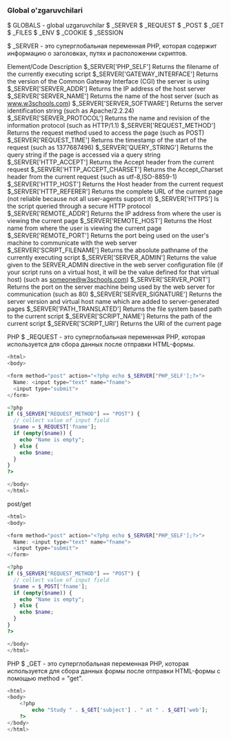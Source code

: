 ### Global o'zgaruvchilari

$ GLOBALS - global uzgaruvchilar
$ _SERVER
$ _REQUEST
$ _POST
$ _GET
$ _FILES
$ _ENV
$ _COOKIE
$ _SESSION

$ _SERVER - это суперглобальная переменная PHP, которая содержит информацию о заголовках, путях и расположении скриптов.

Element/Code	Description
$_SERVER['PHP_SELF']			Returns the filename of the currently executing script
$_SERVER['GATEWAY_INTERFACE']	Returns the version of the Common Gateway Interface (CGI) the server is using
$_SERVER['SERVER_ADDR']			Returns the IP address of the host server
$_SERVER['SERVER_NAME']			Returns the name of the host server (such as www.w3schools.com)
$_SERVER['SERVER_SOFTWARE']		Returns the server identification string (such as Apache/2.2.24)
$_SERVER['SERVER_PROTOCOL']		Returns the name and revision of the information protocol (such as HTTP/1.1)
$_SERVER['REQUEST_METHOD']		Returns the request method used to access the page (such as POST)
$_SERVER['REQUEST_TIME']		Returns the timestamp of the start of the request (such as 1377687496)
$_SERVER['QUERY_STRING']		Returns the query string if the page is accessed via a query string
$_SERVER['HTTP_ACCEPT']			Returns the Accept header from the current request
$_SERVER['HTTP_ACCEPT_CHARSET']	Returns the Accept_Charset header from the current request (such as utf-8,ISO-8859-1)
$_SERVER['HTTP_HOST']			Returns the Host header from the current request
$_SERVER['HTTP_REFERER']		Returns the complete URL of the current page (not reliable because not all user-agents support it)
$_SERVER['HTTPS']				Is the script queried through a secure HTTP protocol
$_SERVER['REMOTE_ADDR']			Returns the IP address from where the user is viewing the current page
$_SERVER['REMOTE_HOST']			Returns the Host name from where the user is viewing the current page
$_SERVER['REMOTE_PORT']			Returns the port being used on the user's machine to communicate with the web server
$_SERVER['SCRIPT_FILENAME']		Returns the absolute pathname of the currently executing script
$_SERVER['SERVER_ADMIN']		Returns the value given to the SERVER_ADMIN directive in the web server configuration file (if your script runs on a virtual host, it will be the value defined for that virtual host) (such as someone@w3schools.com)
$_SERVER['SERVER_PORT']			Returns the port on the server machine being used by the web server for communication (such as 80)
$_SERVER['SERVER_SIGNATURE']	Returns the server version and virtual host name which are added to server-generated pages
$_SERVER['PATH_TRANSLATED']		Returns the file system based path to the current script
$_SERVER['SCRIPT_NAME']			Returns the path of the current script
$_SERVER['SCRIPT_URI']			Returns the URI of the current page


PHP $ _REQUEST - это суперглобальная переменная PHP, которая используется для сбора данных после отправки HTML-формы.

``` php
<html>
<body>

<form method="post" action="<?php echo $_SERVER['PHP_SELF'];?>">
  Name: <input type="text" name="fname">
  <input type="submit">
</form>

<?php
if ($_SERVER["REQUEST_METHOD"] == "POST") {
  // collect value of input field
  $name = $_REQUEST['fname'];
  if (empty($name)) {
    echo "Name is empty";
  } else {
    echo $name;
  }
}
?>

</body>
</html>
```

post/get

``` php
<html>
<body>

<form method="post" action="<?php echo $_SERVER['PHP_SELF'];?>">
  Name: <input type="text" name="fname">
  <input type="submit">
</form>

<?php
if ($_SERVER["REQUEST_METHOD"] == "POST") {
  // collect value of input field
  $name = $_POST['fname'];
  if (empty($name)) {
    echo "Name is empty";
  } else {
    echo $name;
  }
}
?>

</body>
</html>
```

PHP $ _GET - это суперглобальная переменная PHP, 
которая используется для сбора данных формы после 
отправки HTML-формы с помощью method = "get".

``` php
<html>
<body>
	<?php
		echo "Study " . $_GET['subject'] . " at " . $_GET['web'];
	?>
</body>
</html>
```


















